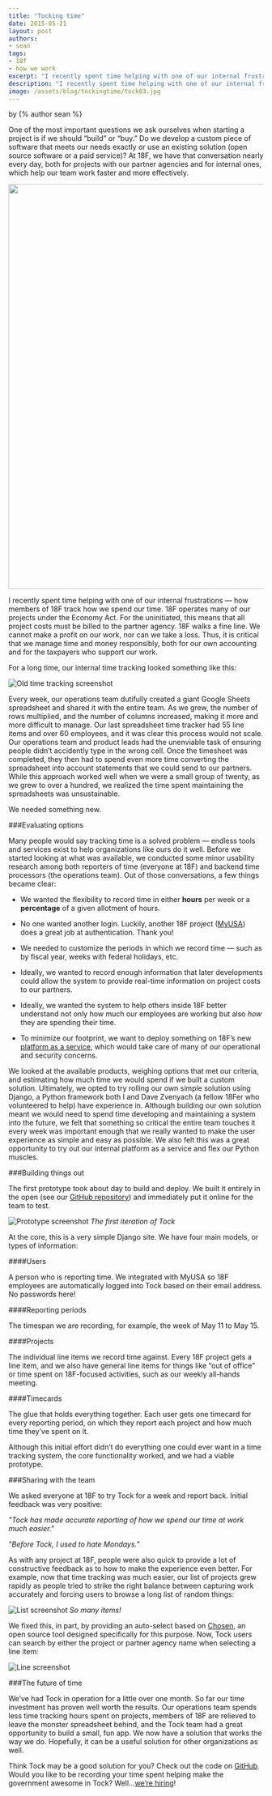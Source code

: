```yaml
---
title: "Tocking time"
date: 2015-05-21
layout: post
authors:
- sean
tags:
- 18f
- how we work
excerpt: "I recently spent time helping with one of our internal frustrations — how members of 18F track how we spend our time. Ultimately, we opted to try rolling our own simple solution using Django: Tock."
description: "I recently spent time helping with one of our internal frustrations — how members of 18F track how we spend our time. We opted roll out our own simple solution using Django, called Tock."
image: /assets/blog/tockingtime/tock03.jpg
---
```


<p class="authors">
  by {% author sean %}
</p>

One of the most important questions we ask ourselves when starting a
project is if we should “build” or “buy.” Do we develop a custom piece
of software that meets our needs exactly or use an existing solution
(open source software or a paid service)? At 18F, we have that
conversation nearly every day, both for projects with our partner
agencies and for internal ones, which help our team work faster and more
effectively.

<img class="align-center" src="/assets/blog/tockingtime/tock2.gif" width="800">

I recently spent time helping with one of our internal frustrations —
how members of 18F track how we spend our time. 18F operates many of our
projects under the Economy Act. For the uninitiated, this means that all
project costs must be billed to the partner agency. 18F walks a fine
line. We cannot make a profit on our work, nor can we take a loss.
Thus, it is critical that we manage time and money responsibly, both for
our own accounting and for the taxpayers who support our work.

For a long time, our internal time tracking looked something like this:

![Old time tracking screenshot](/assets/blog/tockingtime/tock02.jpg)

Every week, our operations team dutifully created a giant Google Sheets
spreadsheet and shared it with the entire team. As we grew, the number
of rows multiplied, and the number of columns increased, making it more
and more difficult to manage. Our last spreadsheet time tracker had 55
line items and over 60 employees, and it was clear this process would
not scale. Our operations team and product leads had the unenviable task
of ensuring people didn’t accidently type in the wrong cell. Once the
timesheet was completed, they then had to spend even more time
converting the spreadsheet into account statements that we could send to
our partners. While this approach worked well when we were a small group
of twenty, as we grew to over a hundred, we realized the time spent
maintaining the spreadsheets was unsustainable.

We needed something new.

###Evaluating options

Many people would say tracking time is a solved problem — endless tools
and services exist to help organizations like ours do it well. Before we
started looking at what was available, we conducted some minor usability
research among both reporters of time (everyone at 18F) and backend time
processors (the operations team). Out of those conversations, a few
things became clear:

- We wanted the flexibility to record time in either **hours** per week or a **percentage** of a given allotment of hours.

- No one wanted another login. Luckily, another 18F project ([MyUSA](https://my.usa.gov/)) does a great job at authentication. Thank you!

- We needed to customize the periods in which we record time — such as by fiscal year, weeks with federal holidays, etc.

- Ideally, we wanted to record enough information that later developments could allow the system to provide real-time information on project costs to our partners.

- Ideally, we wanted the system to help others inside 18F better understand not only how much our employees are working but also *how* they are spending their time.

- To minimize our footprint, we want to deploy something on 18F’s new [platform as a service](https://18f.gsa.gov/2015/05/08/layering-innovation/), which would take care of many of our operational and security concerns.

We looked at the available products, weighing options that met our
criteria, and estimating how much time we would spend if we built a
custom solution. Ultimately, we opted to try rolling our own simple
solution using Django, a Python framework both I and Dave Zvenyach (a
fellow 18Fer who volunteered to help) have experience in. Although
building our own solution meant we would need to spend time developing
and maintaining a system into the future, we felt that something so
critical the entire team touches it every week was important enough that
we really wanted to make the user experience as simple and easy as
possible. We also felt this was a great opportunity to try out our
internal platform as a service and flex our Python muscles.

###Building things out

The first prototype took about day to build and deploy. We built it
entirely in the open (see our [GitHub repository](https://github.com/18f/tock)) and immediately put it online for the team to test.

![Prototype screenshot](/assets/blog/tockingtime/tock03.jpg)
*The first iteration of Tock*

At the core, this is a very simple Django site. We have four main
models, or types of information:

####Users

A person who is reporting time. We integrated with MyUSA so 18F
employees are automatically logged into Tock based on their email
address. No passwords here!

####Reporting periods

The timespan we are recording, for example, the week of May 11 to May
15.

####Projects

The individual line items we record time against. Every 18F project gets
a line item, and we also have general line items for things like “out of
office” or time spent on 18F-focused activities, such as our weekly
all-hands meeting.

####Timecards

The glue that holds everything together. Each user gets one timecard for
every reporting period, on which they report each project and how much
time they’ve spent on it.

Although this initial effort didn’t do everything one could ever want in
a time tracking system, the core functionality worked, and we had a
viable prototype.

###Sharing with the team

We asked everyone at 18F to try Tock for a week and report back. Initial
feedback was very positive:

*"Tock has made accurate reporting of how we spend our time at work much
easier."*

*"Before Tock, I used to hate Mondays."*

As with any project at 18F, people were also quick to provide a lot of
constructive feedback as to how to make the experience even better. For
example, now that time tracking was much easier, our list of projects
grew rapidly as people tried to strike the right balance between
capturing work accurately and forcing users to browse a long list of
random things:

![List screenshot](/assets/blog/tockingtime/tock00.jpg)
*So many items!*

We fixed this, in part, by providing an auto-select based on
[Chosen](http://harvesthq.github.io/chosen/), an open source tool
designed specifically for this purpose. Now, Tock users can search by
either the project or partner agency name when selecting a line item:

![Line screenshot](/assets/blog/tockingtime/tock01.jpg)

###The future of time

We’ve had Tock in operation for a little over one month. So far our time
investment has proven well worth the results. Our operations team spends
less time tracking hours spent on projects, members of 18F are relieved
to leave the monster spreadsheet behind, and the Tock team had a great
opportunity to build a small, fun app. We now have a solution that works
the way we do. Hopefully, it can be a useful solution for other
organizations as well.

Think Tock may be a good solution for you? Check out the code on
[GitHub](https://github.com/18F/tock). Would you like to be recording
your time spent helping make the government awesome in Tock?
Well...[we’re hiring](https://18f.gsa.gov/2015/02/25/We-Are-Hiring/)!
